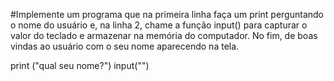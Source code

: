 #Implemente um programa que na primeira linha faça um print perguntando o nome do usuário e, na linha 2, chame a função input() para capturar o valor do teclado e armazenar na memória do computador. No fim, de boas vindas ao usuário com o seu nome aparecendo na tela. 

print ("qual seu nome?")
input("") 
